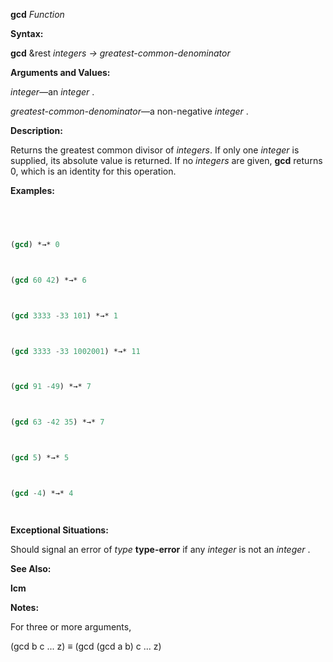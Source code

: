 **gcd** *Function* 



**Syntax:** 



**gcd** &rest *integers → greatest-common-denominator* 



**Arguments and Values:** 



*integer*—an *integer* . 







 



 



*greatest-common-denominator*—a non-negative *integer* . 



**Description:** 



Returns the greatest common divisor of *integers*. If only one *integer* is supplied, its absolute value is returned. If no *integers* are given, **gcd** returns 0, which is an identity for this operation. 



**Examples:**
```lisp
 



(gcd) *→* 0 



(gcd 60 42) *→* 6 



(gcd 3333 -33 101) *→* 1 



(gcd 3333 -33 1002001) *→* 11 



(gcd 91 -49) *→* 7 



(gcd 63 -42 35) *→* 7 



(gcd 5) *→* 5 



(gcd -4) *→* 4 




```
**Exceptional Situations:** 



Should signal an error of *type* **type-error** if any *integer* is not an *integer* . 



**See Also:** 



**lcm** 



**Notes:** 



For three or more arguments, 



(gcd b c ... z) *≡* (gcd (gcd a b) c ... z) 



